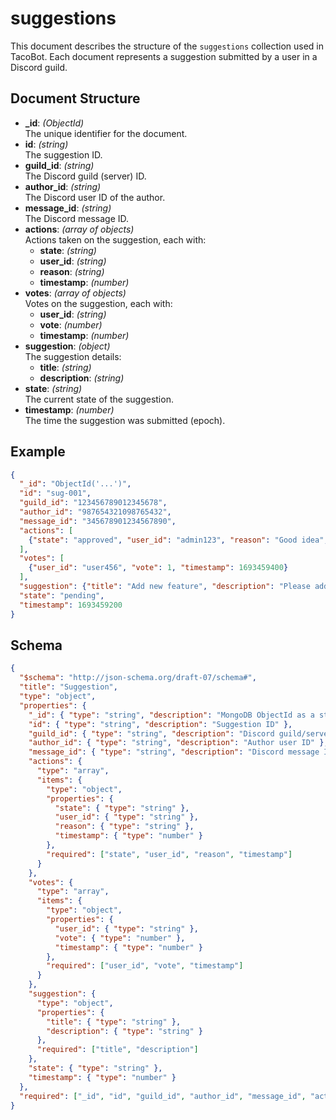 # suggestions

This document describes the structure of the `suggestions` collection used in TacoBot. Each document represents a suggestion submitted by a user in a Discord guild.

## Document Structure

- **_id**: *(ObjectId)*  
  The unique identifier for the document.
- **id**: *(string)*  
  The suggestion ID.
- **guild_id**: *(string)*  
  The Discord guild (server) ID.
- **author_id**: *(string)*  
  The Discord user ID of the author.
- **message_id**: *(string)*  
  The Discord message ID.
- **actions**: *(array of objects)*  
  Actions taken on the suggestion, each with:
  - **state**: *(string)*
  - **user_id**: *(string)*
  - **reason**: *(string)*
  - **timestamp**: *(number)*
- **votes**: *(array of objects)*  
  Votes on the suggestion, each with:
  - **user_id**: *(string)*
  - **vote**: *(number)*
  - **timestamp**: *(number)*
- **suggestion**: *(object)*  
  The suggestion details:
  - **title**: *(string)*
  - **description**: *(string)*
- **state**: *(string)*  
  The current state of the suggestion.
- **timestamp**: *(number)*  
  The time the suggestion was submitted (epoch).

## Example

```json
{
  "_id": "ObjectId('...')",
  "id": "sug-001",
  "guild_id": "123456789012345678",
  "author_id": "987654321098765432",
  "message_id": "345678901234567890",
  "actions": [
    {"state": "approved", "user_id": "admin123", "reason": "Good idea", "timestamp": 1693459300}
  ],
  "votes": [
    {"user_id": "user456", "vote": 1, "timestamp": 1693459400}
  ],
  "suggestion": {"title": "Add new feature", "description": "Please add..."},
  "state": "pending",
  "timestamp": 1693459200
}
```

## Schema

```json
{
  "$schema": "http://json-schema.org/draft-07/schema#",
  "title": "Suggestion",
  "type": "object",
  "properties": {
    "_id": { "type": "string", "description": "MongoDB ObjectId as a string" },
    "id": { "type": "string", "description": "Suggestion ID" },
    "guild_id": { "type": "string", "description": "Discord guild/server ID" },
    "author_id": { "type": "string", "description": "Author user ID" },
    "message_id": { "type": "string", "description": "Discord message ID" },
    "actions": {
      "type": "array",
      "items": {
        "type": "object",
        "properties": {
          "state": { "type": "string" },
          "user_id": { "type": "string" },
          "reason": { "type": "string" },
          "timestamp": { "type": "number" }
        },
        "required": ["state", "user_id", "reason", "timestamp"]
      }
    },
    "votes": {
      "type": "array",
      "items": {
        "type": "object",
        "properties": {
          "user_id": { "type": "string" },
          "vote": { "type": "number" },
          "timestamp": { "type": "number" }
        },
        "required": ["user_id", "vote", "timestamp"]
      }
    },
    "suggestion": {
      "type": "object",
      "properties": {
        "title": { "type": "string" },
        "description": { "type": "string" }
      },
      "required": ["title", "description"]
    },
    "state": { "type": "string" },
    "timestamp": { "type": "number" }
  },
  "required": ["_id", "id", "guild_id", "author_id", "message_id", "actions", "votes", "suggestion", "state", "timestamp"]
}
```
